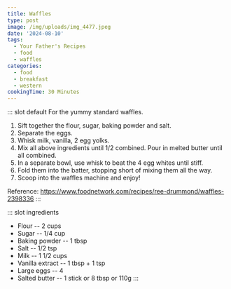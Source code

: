 ```yaml
---
title: Waffles
type: post
image: /img/uploads/img_4477.jpeg
date: '2024-08-10'
tags:
  - Your Father's Recipes
  - food
  - waffles
categories:
  - food
  - breakfast
  - western
cookingTime: 30 Minutes
---
```

::: slot default
For the yummy standard waffles.
<!-- more -->
1. Sift together the flour, sugar, baking powder and salt.
2. Separate the eggs.
3. Whisk milk, vanilla, 2 egg yolks.
4. Mix all above ingredients until 1/2 combined. Pour in melted butter until all combined.
5. In a separate bowl, use whisk to beat the 4 egg whites until stiff.
6. Fold them into the batter, stopping short of mixing them all the way.
7. Scoop into the waffles machine and enjoy!

Reference: https://www.foodnetwork.com/recipes/ree-drummond/waffles-2398336
:::

::: slot ingredients
- Flour -- 2 cups
- Sugar -- 1/4 cup
- Baking powder -- 1 tbsp
- Salt -- 1/2 tsp
- Milk -- 1 1/2 cups
- Vanilla extract -- 1 tbsp + 1 tsp
- Large eggs -- 4
- Salted butter -- 1 stick or 8 tbsp or 110g
:::
